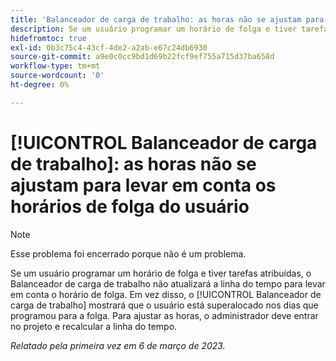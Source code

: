 ```yaml
---
title: 'Balanceador de carga de trabalho: as horas não se ajustam para levar em conta os horários de folga do usuário'
description: Se um usuário programar um horário de folga e tiver tarefas atribuídas, o Balanceador de carga de trabalho não atualizará a linha do tempo para levar em conta o horário de folga. Em vez disso, o Balanceador de carga de trabalho mostrará que o usuário está superalocado nos dias que programou para a folga. Para ajustar as horas, o administrador deve entrar no projeto e recalcular a linha do tempo.
hidefromtoc: true
exl-id: 0b3c75c4-43cf-4de2-a2ab-e67c24db6930
source-git-commit: a9e0c0cc9bd1d69b22fcf9ef755a715d37ba658d
workflow-type: tm+mt
source-wordcount: '0'
ht-degree: 0%

---
```


# [!UICONTROL Balanceador de carga de trabalho]: as horas não se ajustam para levar em conta os horários de folga do usuário

>[!NOTE]
>
>Esse problema foi encerrado porque não é um problema.

Se um usuário programar um horário de folga e tiver tarefas atribuídas, o Balanceador de carga de trabalho não atualizará a linha do tempo para levar em conta o horário de folga. Em vez disso, o [!UICONTROL Balanceador de carga de trabalho] mostrará que o usuário está superalocado nos dias que programou para a folga. Para ajustar as horas, o administrador deve entrar no projeto e recalcular a linha do tempo.

_Relatado pela primeira vez em 6 de março de 2023._

